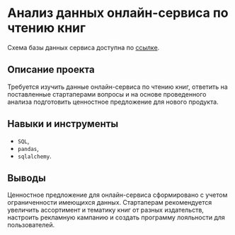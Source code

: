 # Анализ данных онлайн-сервиса по чтению книг

Схема базы данных сервиса доступна по [ссылке](https://drive.google.com/file/d/1kbkibJAnyWyeHheGAzjqcowvOiJt8gsb/view?usp=share_link).

## Описание проекта

Требуется изучить данные онлайн-сервиса по чтению книг, ответить на поставленные стартаперами вопросы и на основе проведенного анализа подготовить ценностное предложение для нового продукта.

## Навыки и инструменты

- `SQL`,
- `pandas`, 
- `sqlalchemy`.

## Выводы

Ценностное предложение для онлайн-сервиса сформировано с учетом ограниченности имеющихся данных. Стартаперам рекомендуется увеличить ассортимент и тематику книг от разных издательств, настроить рекламную кампанию и создать программу лояльности для пользователей. 
